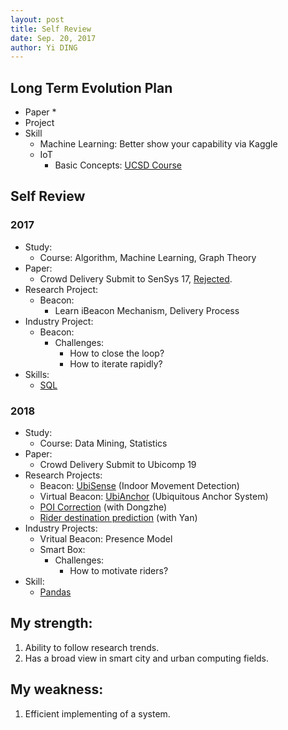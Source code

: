 ```yaml
---
layout: post
title: Self Review
date: Sep. 20, 2017
author: Yi DING
---
```


## Long Term Evolution Plan
* Paper
  * 
* Project
* Skill
  * Machine Learning: Better show your capability via Kaggle
  * IoT
    * Basic Concepts: [UCSD Course](https://dymodi.github.io/Research/IoT/IoT-UCSD)



## Self Review

### 2017

* Study:
  * Course: Algorithm, Machine Learning, Graph Theory
* Paper:
  * Crowd Delivery Submit to SenSys 17, [Rejected](https://github.com/dymodi/Research-Projects/blob/master/Crowd-Delivery/Revision-History.md).
* Research Project:
  * Beacon: 
    * Learn iBeacon Mechanism, Delivery Process
* Industry Project:
  * Beacon: 
    * Challenges: 
      * How to close the loop? 
      * How to iterate rapidly?
* Skills:
  * [SQL](https://dymodi.github.io/Toolbox/SQL-Tricks)

### 2018

* Study:
  * Course: Data Mining, Statistics
* Paper:
  * Crowd Delivery Submit to Ubicomp 19
* Research Projects:
  * Beacon: [UbiSense](https://github.com/dymodi/Research-Projects/tree/master/Shuai.Wang/UbiSense) (Indoor Movement Detection)
  * Virtual Beacon: [UbiAnchor](https://github.com/dymodi/Research-Projects/tree/master/Virtual-Beacon) (Ubiquitous Anchor System)
  * [POI Correction](https://github.com/dymodi/Research-Projects/tree/master/dongzhe.jiang/MobiCom-2019) (with Dongzhe)
  * [Rider destination prediction](https://github.com/dymodi/Research-Projects/tree/master/yan.zhang/INFOCOM-2019) (with Yan)
* Industry Projects:
  * Vritual Beacon: Presence Model
  * Smart Box:
    * Challenges:
      * How to motivate riders?
* Skill:
  * [Pandas](https://dymodi.github.io/Toolbox/Pandas)



## My strength:

1. Ability to follow research trends.
2. Has a broad view in smart city and urban computing fields.

## My weakness:

1. Efficient implementing of a system.

